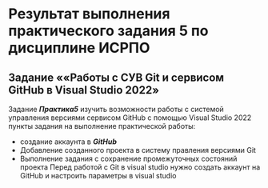 # Результат выполнения практического задания 5 по дисциплине ИСРПО
## Задание ««Работы с СУВ Git и сервисом GitHub в Visual Studio 2022»
Задание ***Практика5*** изучить возможности работы с системой управления версиями сервисом GitHub с помощью Visual Studio 2022 
пункты задания на выполнение практической работы:
- создание аккаунта в ***GitHub***
- Добавление созданного проекта в систему правления версиями Git
- Выполнение задания с сохранение промежуточных состояний проекта
Перед работой с Git в visual studio нужно создать аккаунт на GitHub и настроить параметры в visual studio
